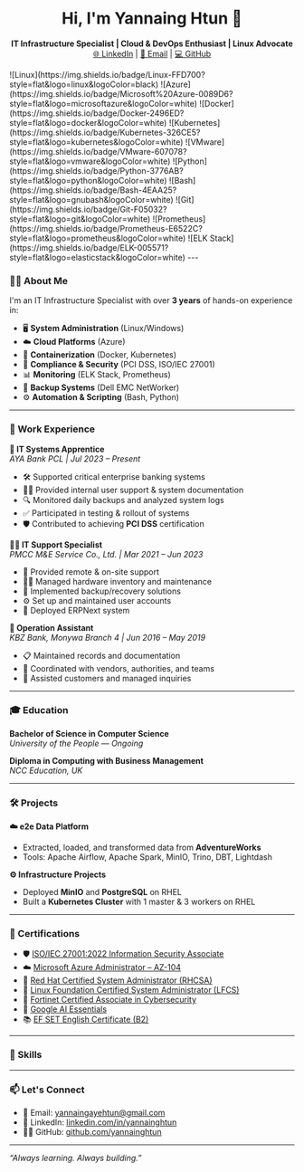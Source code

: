 <h1 align="center">Hi, I'm Yannaing Htun 👋</h1>
<p align="center">
  <strong>IT Infrastructure Specialist | Cloud & DevOps Enthusiast | Linux Advocate</strong><br>
  <a href="https://linkedin.com/in/yannaing-ayehtun" target="_blank">🌐 LinkedIn</a> |
  <a href="mailto:yannaingayehtun@gmail.com">📧 Email</a> |
  <a href="https://github.com/yan9htun" target="_blank">💻 GitHub</a>
</p>
![Linux](https://img.shields.io/badge/Linux-FFD700?style=flat&logo=linux&logoColor=black)
![Azure](https://img.shields.io/badge/Microsoft%20Azure-0089D6?style=flat&logo=microsoftazure&logoColor=white)
![Docker](https://img.shields.io/badge/Docker-2496ED?style=flat&logo=docker&logoColor=white)
![Kubernetes](https://img.shields.io/badge/Kubernetes-326CE5?style=flat&logo=kubernetes&logoColor=white)
![VMware](https://img.shields.io/badge/VMware-607078?style=flat&logo=vmware&logoColor=white)
![Python](https://img.shields.io/badge/Python-3776AB?style=flat&logo=python&logoColor=white)
![Bash](https://img.shields.io/badge/Bash-4EAA25?style=flat&logo=gnubash&logoColor=white)
![Git](https://img.shields.io/badge/Git-F05032?style=flat&logo=git&logoColor=white)
![Prometheus](https://img.shields.io/badge/Prometheus-E6522C?style=flat&logo=prometheus&logoColor=white)
![ELK Stack](https://img.shields.io/badge/ELK-005571?style=flat&logo=elasticstack&logoColor=white)
---

### 👨‍💻 About Me

I'm an IT Infrastructure Specialist with over **3 years** of hands-on experience in:
- 🖥️ **System Administration** (Linux/Windows)
- ☁️ **Cloud Platforms** (Azure)
- 🐳 **Containerization** (Docker, Kubernetes)
- 🔐 **Compliance & Security** (PCI DSS, ISO/IEC 27001)
- 📊 **Monitoring** (ELK Stack, Prometheus)
- 💾 **Backup Systems** (Dell EMC NetWorker)
- ⚙️ **Automation & Scripting** (Bash, Python)

---

### 💼 Work Experience

**🎯 IT Systems Apprentice**  
*AYA Bank PCL | Jul 2023 – Present*  
- 🛠 Supported critical enterprise banking systems  
- 👩‍💻 Provided internal user support & system documentation  
- 🔍 Monitored daily backups and analyzed system logs  
- ✅ Participated in testing & rollout of systems  
- 🛡️ Contributed to achieving **PCI DSS** certification  

**🧑‍💼 IT Support Specialist**  
*PMCC M&E Service Co., Ltd. | Mar 2021 – Jun 2023*  
- 💬 Provided remote & on-site support  
- 👨‍🔧 Managed hardware inventory and maintenance  
- 🔐 Implemented backup/recovery solutions  
- ⚙️ Set up and maintained user accounts  
- 🚀 Deployed ERPNext system  

**🏦 Operation Assistant**  
*KBZ Bank, Monywa Branch 4 | Jun 2016 – May 2019*  
- 📋 Maintained records and documentation  
- 🤝 Coordinated with vendors, authorities, and teams  
- 🧾 Assisted customers and managed inquiries  

---

### 🎓 Education

**Bachelor of Science in Computer Science**  
*University of the People* — *Ongoing*

**Diploma in Computing with Business Management**  
*NCC Education, UK*  

---

### 🛠️ Projects

**☁️ e2e Data Platform**  
- Extracted, loaded, and transformed data from **AdventureWorks**  
- Tools: Apache Airflow, Apache Spark, MinIO, Trino, DBT, Lightdash

**⚙️ Infrastructure Projects**  
- Deployed **MinIO** and **PostgreSQL** on RHEL  
- Built a **Kubernetes Cluster** with 1 master & 3 workers on RHEL

---

### 🧾 Certifications

- 🛡️ [ISO/IEC 27001:2022 Information Security Associate](https://example.com)  
- ☁️ [Microsoft Azure Administrator – AZ-104](https://example.com)  
- 🐧 [Red Hat Certified System Administrator (RHCSA)](https://example.com)  
- 🐧 [Linux Foundation Certified System Administrator (LFCS)](https://example.com)  
- 🔐 [Fortinet Certified Associate in Cybersecurity](https://example.com)  
- 🧠 [Google AI Essentials](https://example.com)  
- 📚 [EF SET English Certificate (B2)](https://www.efset.org/cert/xyz)

---

### 📌 Skills



---

### 📫 Let's Connect

- 📧 Email: yannaingayehtun@gmail.com  
- 💼 LinkedIn: [linkedin.com/in/yannainghtun](https://www.linkedin.com/in/yannaing-ayehtun)  
- 🧑‍💻 GitHub: [github.com/yannainghtun](https://github.com/yan9htun)

---

_“Always learning. Always building.”_


